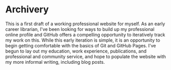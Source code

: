 # Archivery

This is a first draft of a working professional website for myself. As an early career librarian, I've been looking for ways to build up my professional online profile and GitHub offers a compelling opportunity to iteratively track my work on this. While this early iteration is simple, it is an opportunity to begin getting comfortable with the basics of Git and GitHub Pages. I've begun to lay out my education, work experience, publications, and professional and community service, and hope to populate the website with my more informal writing, including blog posts.
